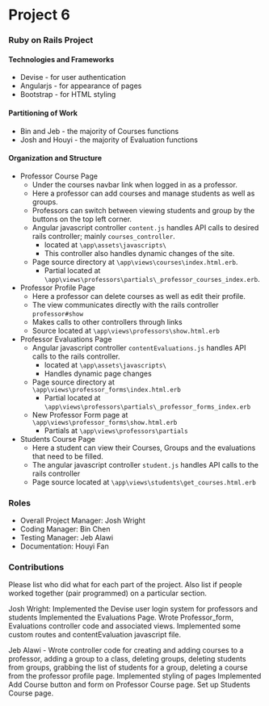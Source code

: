 # Project 6
### Ruby on Rails Project

#### Technologies and Frameworks
* Devise - for user authentication
* Angularjs - for appearance of pages
* Bootstrap - for HTML styling

#### Partitioning of Work
* Bin and Jeb - the majority of Courses functions
* Josh and Houyi - the majority of Evaluation functions

#### Organization and Structure
* Professor Course Page
    * Under the courses navbar link when logged in as a professor.
    * Here a professor can add courses and manage students as well as groups.
    * Professors can switch between viewing students and group by the buttons on the top left corner.
    * Angular javascript controller `content.js` handles API calls to desired rails controller; mainly `courses_controller`.
        * located at `\app\assets\javascripts\`
        * This controller also handles dynamic changes of the site.
    * Page source directory at `\app\views\courses\index.html.erb`.
        * Partial located at `\app\views\professors\partials\_professor_courses_index.erb`.
* Professor Profile Page
    * Here a professor can delete courses as well as edit their profile.
    * The view communicates directly with the rails controller `professor#show`
    * Makes calls to other controllers through links
    * Source located at `\app\views\professors\show.html.erb`
* Professor Evaluations Page
    * Angular javascript controller `contentEvaluations.js` handles API calls to the rails controller.
        * located at `\app\assets\javascripts\`
        * Handles dynamic page changes
    * Page source directory at `\app\views\professor_forms\index.html.erb`
        * Partial located at `\app\views\professors\partials\_professor_forms_index.erb`
    * New Professor Form page at `\app\views\professor_forms\show.html.erb`
        * Partials at `\app\views\professors\partials`
* Students Course Page
    * Here a student can view their Courses, Groups and the evaluations that need to be filled.
    * The angular javascript controller `student.js` handles API calls to the rails controller
    * Page source located at `\app\views\students\get_courses.html.erb`

### Roles
* Overall Project Manager: Josh Wright
* Coding Manager: Bin Chen
* Testing Manager: Jeb Alawi 
* Documentation: Houyi Fan

### Contributions
Please list who did what for each part of the project.
Also list if people worked together (pair programmed) on a particular section.


Josh Wright: Implemented the Devise user login system for professors and students
Implemented the Evaluations Page. Wrote Professor_form, Evaluations controller code and associated views.
Implemented some custom routes and contentEvaluation javascript file. 

Jeb Alawi - Wrote controller code for creating and adding courses to a professor, 
adding a group to a class, deleting groups, deleting students from groups, grabbing the list of
students for a group, deleting a course from the professor profile page. Implemented styling of pages
Implemented Add Course button and form on Professor Course page. Set up Students Course page.